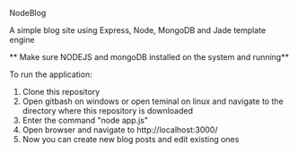 NodeBlog

A simple blog site using Express, Node, MongoDB and Jade template engine

** Make sure NODEJS and mongoDB installed on the system and running**

To run the application:

1. Clone this repository
2. Open gitbash on windows or open teminal on linux and navigate to the directory where this repository is downloaded
3. Enter the command "node app.js"
4. Open browser and navigate to http://localhost:3000/
5. Now you can create new blog posts and edit existing ones
